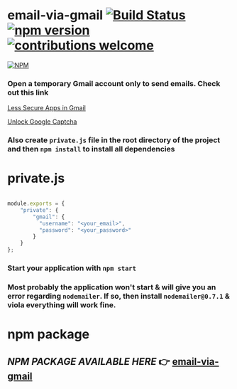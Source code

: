 # email-via-gmail [![Build Status](https://travis-ci.org/deadcoder0904/email-via-gmail.svg?branch=master)](https://travis-ci.org/deadcoder0904/email-via-gmail) [![npm version](https://badge.fury.io/js/email-via-gmail.svg)](https://badge.fury.io/js/email-via-gmail) [![contributions welcome](https://img.shields.io/badge/contributions-welcome-brightgreen.svg?style=flat)](https://github.com/deadcoder0904/email-via-gmail/issues)

[![NPM](https://nodei.co/npm/email-via-gmail.png?downloads=true&downloadRank=true&stars=true)](https://nodei.co/npm/email-via-gmail/)

### Open a temporary Gmail account only to send emails. Check out this link

[Less Secure Apps in Gmail][a]

[Unlock Google Captcha][b]

[a]: https://www.google.com/settings/security/lesssecureapps "Less Secure Apps in Gmail"
[b]: https://accounts.google.com/DisplayUnlockCaptcha "Unlock Google Captcha"

### Also create ```private.js``` file in the root directory of the project and then ```npm install``` to install all dependencies

# private.js

```js

module.exports = {
	"private": {
		"gmail": {
	      "username": "<your_email>",
	      "password": "<your_password>"
	    }
	}
};

```

### Start your application with ```npm start```

### Most probably the application won't start & will give you an error regarding ```nodemailer```. If so, then install ```nodemailer@0.7.1``` & viola everything will work fine.

# npm package

## _NPM PACKAGE AVAILABLE HERE_ :point_right: [email-via-gmail](https://www.npmjs.com/package/email-via-gmail)
